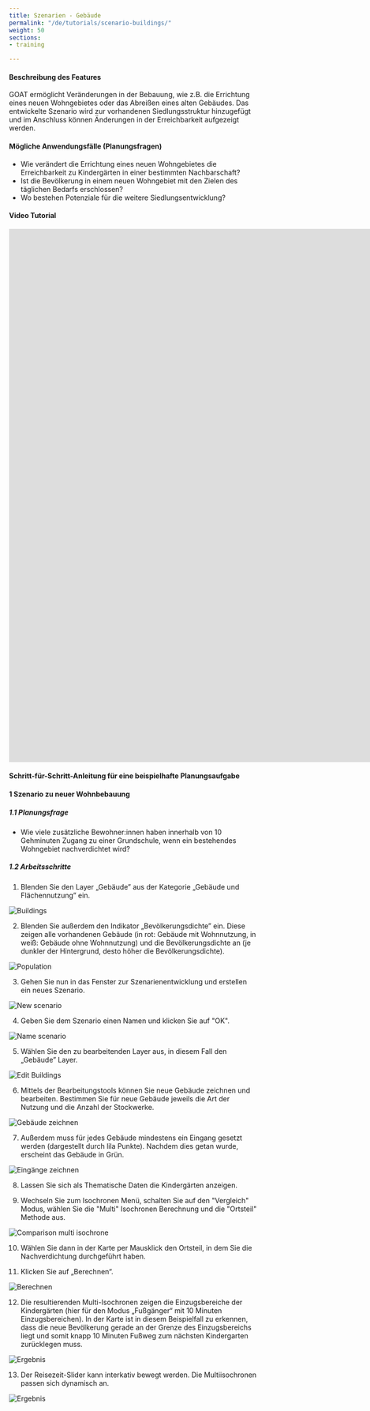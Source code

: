 ```yaml
---
title: Szenarien - Gebäude
permalink: "/de/tutorials/scenario-buildings/"
weight: 50
sections:
- training

---
```

#### Beschreibung des Features

GOAT ermöglicht Veränderungen in der Bebauung, wie z.B. die Errichtung eines neuen Wohngebietes oder das Abreißen eines alten Gebäudes. Das entwickelte Szenario wird zur vorhandenen Siedlungsstruktur hinzugefügt und im Anschluss können Änderungen in der Erreichbarkeit aufgezeigt werden.

#### Mögliche Anwendungsfälle (Planungsfragen)
- Wie verändert die Errichtung eines neuen Wohngebietes die Erreichbarkeit zu Kindergärten in einer bestimmten Nachbarschaft?
- Ist die Bevölkerung in einem neuen Wohngebiet mit den Zielen des täglichen Bedarfs erschlossen?
- Wo bestehen Potenziale für die weitere Siedlungsentwicklung?
#### Video Tutorial
<iframe class="embed-responsive-item" src="https://player.vimeo.com/video/759823759" frameborder="0" webkitallowfullscreen mozallowfullscreen allowfullscreen data-uk-responsive width="1920" height="1080"></iframe>

#### Schritt-für-Schritt-Anleitung für eine beispielhafte Planungsaufgabe
#### 1 Szenario zu neuer Wohnbebauung
##### 1.1 Planungsfrage
- Wie viele zusätzliche Bewohner:innen haben innerhalb von 10 Gehminuten Zugang zu einer Grundschule, wenn ein bestehendes Wohngebiet nachverdichtet wird?
##### 1.2 Arbeitsschritte

1. Blenden Sie den Layer „Gebäude” aus der Kategorie „Gebäude und Flächennutzung” ein.

<img src="/images/tutorials/Scenario_buildings/Scenarios_buildings_1.2.1_de.webp" alt="Buildings"/>

2.  Blenden Sie außerdem den Indikator „Bevölkerungsdichte” ein. Diese zeigen alle vorhandenen Gebäude (in rot: Gebäude mit Wohnnutzung, in weiß: Gebäude ohne Wohnnutzung) und die Bevölkerungsdichte an (je dunkler der Hintergrund, desto höher die Bevölkerungsdichte).  

<img src="/images/tutorials/Scenario_buildings/Scenarios_buildings_1.2.2_de.webp" alt="Population"/>

3. Gehen Sie nun in das Fenster zur Szenarienentwicklung und erstellen ein neues Szenario.

<img src="/images/tutorials/Scenario_buildings/Scenarios_buildings_1.2.3_de.webp" alt="New scenario" style="max-height:280px;"/>

4. Geben Sie dem Szenario einen Namen und klicken Sie auf "OK".

<img src="/images/tutorials/Scenario_buildings/Scenarios_buildings_1.2.4_de.webp" alt="Name scenario" style="max-height:200px;"/>

5. Wählen Sie den zu bearbeitenden Layer aus, in diesem Fall den „Gebäude” Layer.

<img src="/images/tutorials/Scenario_buildings/Scenarios_buildings_1.2.5_de.webp" alt="Edit Buildings" style="max-height:250px;"/>

6. Mittels der Bearbeitungstools können Sie neue Gebäude zeichnen und bearbeiten. Bestimmen Sie für neue Gebäude jeweils die Art der Nutzung und die Anzahl der Stockwerke. 

<img src="/images/tutorials/Scenario_buildings/Scenarios_buildings_1.2.6_de.webp" alt="Gebäude zeichnen" />

7. Außerdem muss für jedes Gebäude mindestens ein Eingang gesetzt werden (dargestellt durch lila Punkte). Nachdem dies getan wurde, erscheint das Gebäude in Grün.

<img src="/images/tutorials/Scenario_buildings/Scenarios_buildings_1.2.6_green_de.webp" alt="Eingänge zeichnen" />

8. Lassen Sie sich als Thematische Daten die Kindergärten anzeigen.
   
9. Wechseln Sie zum Isochronen Menü, schalten Sie auf den "Vergleich" Modus, wählen Sie die "Multi" Isochronen Berechnung und die "Ortsteil" Methode aus.

<img src="/images/tutorials/Scenario_buildings/Scenarios_buildings_1.2.8_de.webp" alt="Comparison multi isochrone" style="max-height:400px;"/>

10. Wählen Sie dann in der Karte per Mausklick den Ortsteil, in dem Sie die Nachverdichtung durchgeführt haben.
    
11. Klicken Sie auf „Berechnen“.

<img src="/images/tutorials/Scenario_buildings/Scenarios_buildings_1.2.9and10_de.webp" alt="Berechnen" style="max-height:310px;"/>

12. Die resultierenden Multi-Isochronen zeigen die Einzugsbereiche der Kindergärten (hier für den Modus „Fußgänger“ mit 10 Minuten Einzugsbereichen). In der Karte ist in diesem Beispielfall zu erkennen, dass die neue Bevölkerung gerade an der Grenze des Einzugsbereichs liegt und somit knapp 10 Minuten Fußweg zum nächsten Kindergarten zurücklegen muss.

<img src="/images/tutorials/Scenario_buildings/Scenarios_buildings_1.2.11_result10min_de.webp" alt="Ergebnis" />

13. Der Reisezeit-Slider kann interkativ bewegt werden. Die Multiisochronen passen sich dynamisch an. 

<img src="/images/tutorials/Scenario_buildings/Scenarios_buildings_1.2.11_result5min_de.webp" alt="Ergebnis" />